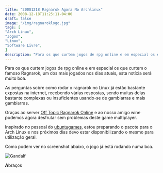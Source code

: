 ```yaml
---
title: "20081218 Ragnarok Agora No Archlinux"
date: 2008-12-18T11:25:11-04:00
draft: false
image: "/img/ragnaroklogo.jpg"
tags: [
"Arch Linux",
"Jogos",
"Linux",
"Software Livre",
]
description: "Para os que curtem jogos de rpg online e em especial os que curtem o famoso Ragnarok, um dos mais jogados nos dias atuais, esta notícia será muito boa."
---
```

Para os que curtem jogos de rpg online e em especial os que curtem o famoso Ragnarok, um dos mais jogados nos dias atuais, esta notícia será muito boa.




As perguntas sobre como rodar o ragnarok no Linux já estão bastante expostas na internet, recebendo várias respostas, sendo muitas delas bastante complexas ou insuficientes usando-se de gambiarras e mais gambiarras.




Graças ao server [Off Topic Ragnarok Online](https://www.offtopicro.com/) e ao nosso amigo wine podemos agora desfrutar sem problemas deste game multiplayer.




Inspirado no pessoal do [ubuntugames](https://ubuntugames.org/), estou preparando o pacote para o Arch Linux e nos próximos dias devo estar disponibilizando o mesmo para utilização geral.




Como podem ver no screenshot abaixo, o jogo já está rodando numa boa.


![Gandalf](/img/ragnarok.png)

**A**braços
